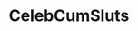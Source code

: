---
title: CelebCumSluts
crosslinks:
- maisiewilliams
- ImagesOfCalifornia
- DoutzenKroes
- EmmaStone
- Cumshop
---